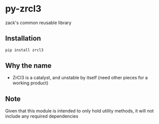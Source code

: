 # py-zrcl3
zack's common reusable library

## Installation
```bash
pip install zrcl3
```

## Why the name
* ZrCl3 is a catalyst, and unstable by itself (need other pieces for a working product)

## Note
Given that this module is intended to only hold utility methods, it will not include any required dependencies

